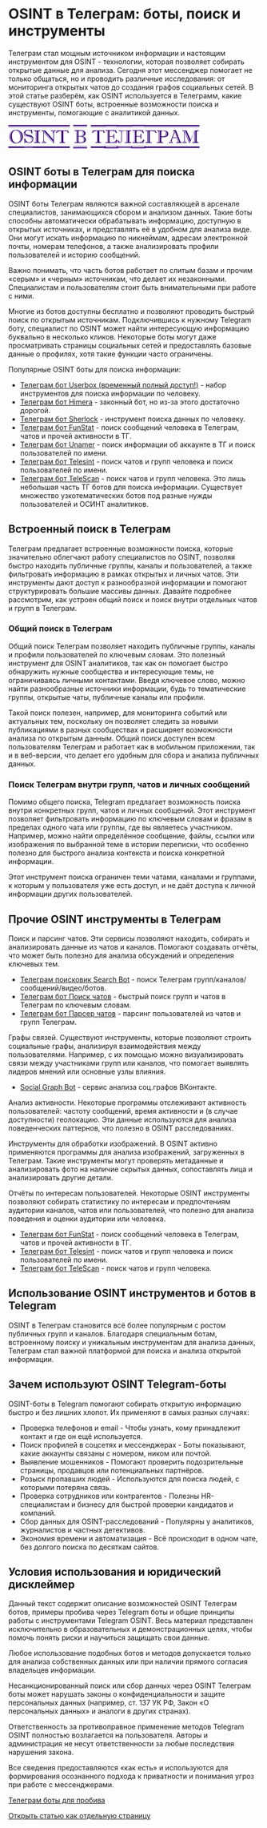# OSINT в Телеграм: боты, поиск и инструменты
Телеграм стал мощным источником информации и настоящим инструментом для OSINT - технологии, которая позволяет собирать открытые данные для анализа. Сегодня этот мессенджер помогает не только общаться, но и проводить различные исследования: от мониторинга открытых чатов до создания графов социальных сетей. В этой статье разберём, как OSINT используется в Телеграмм, какие существуют OSINT боты, встроенные возможности поиска и инструменты, помогающие с аналитикой данных.

![OSINT Телеграм боты](OSINT%20в%20Телеграм.jpg)

## OSINT боты в Телеграм для поиска информации
OSINT боты Телеграм являются важной составляющей в арсенале специалистов, занимающихся сбором и анализом данных. Такие боты способны автоматически обрабатывать информацию, доступную в открытых источниках, и представлять её в удобном для анализа виде. Они могут искать информацию по никнеймам, адресам электронной почты, номерам телефонов, а также анализировать профили пользователей и историю сообщений.

Важно понимать, что часть ботов работает по слитым базам и прочим «серым» и «черным» источникам, что делает их незаконными. Специалистам и пользователям стоит быть внимательными при работе с ними.

Многие из ботов доступны бесплатно и позволяют проводить быстрый поиск по открытым источникам. Подключившись к нужному Telegram боту, специалист по OSINT может найти интересующую информацию буквально в несколько кликов. Некоторые боты могут даже просматривать страницы социальных сетей и предоставлять базовые данные о профилях, хотя такие функции часто ограничены.

Популярные OSINT боты для поиска информации:
* [Телеграм бот Userbox (временный полный доступ!)](https://t.me/leak_checker01_bot?start=NDA2ODQwMTU5) - набор инструментов для поиска информации по человеку.
* [Телеграм бот Himera](https://t.me/khimera1_bot?start=406840159) - законный бот, но из-за этого достаточно дорогой.
* [Телеграм бот Sherlock](https://t.me/Sherlock_ru_bot?start=_ref_9pyalm_JJwlz5) - инструмент поиска данных по человеку.
* [Телеграм бот FunStat](https://t.me/djdhrjdj_bot?start=01015FE33F1800000000) - поиск сообщений человека в Телеграм, чатов и прочей активности в ТГ.
* [Телеграм бот Unamer](https://t.me/unamer_bot?start=ref-A8RdA2aSBwpnxW) - поиск информации об аккаунте в ТГ и поиск пользователей по имени.
* [Телеграм бот Telesint](https://t.me/tele_s_parser_bot?start=ref_0e028efa34) - поиск чатов и групп человека и поиск пользователей по имени.
* [Телеграм бот TeleScan](https://t.me/TScan_TrMxz_Robot?start=406840159) - поиск чатов и групп человека.
Это лишь небольшая часть ТГ ботов для поиска информации. Существует множество узкотематических ботов под разные нужды пользователей и ОСИНТ аналитиков.

## Встроенный поиск в Телеграм
Телеграм предлагает встроенные возможности поиска, которые значительно облегчают работу специалистов по OSINT, позволяя быстро находить публичные группы, каналы и пользователей, а также фильтровать информацию в рамках открытых и личных чатов. Эти инструменты дают доступ к разнообразной информации и помогают структурировать большие массивы данных. Давайте подробнее рассмотрим, как устроен общий поиск и поиск внутри отдельных чатов и групп в Телеграм.
### Общий поиск в Телеграм
Общий поиск Телеграм позволяет находить публичные группы, каналы и профили пользователей по ключевым словам. Это полезный инструмент для OSINT аналитиков, так как он помогает быстро обнаружить нужные сообщества и интересующие темы, не ограничиваясь личными контактами. Введя ключевое слово, можно найти разнообразные источники информации, будь то тематические группы, открытые чаты, публичные каналы или профили.

Такой поиск полезен, например, для мониторинга событий или актуальных тем, поскольку он позволяет следить за новыми публикациями в разных сообществах и расширяет возможности анализа по открытым данным. Общий поиск доступен всем пользователям Телеграм и работает как в мобильном приложении, так и в веб-версии, что делает его удобным для сбора и анализа публичных данных.

### Поиск Телеграм внутри групп, чатов и личных сообщений
Помимо общего поиска, Telegram предлагает возможность поиска внутри конкретных групп, чатов и личных сообщений. Этот инструмент позволяет фильтровать информацию по ключевым словам и фразам в пределах одного чата или группы, где вы являетесь участником. Например, можно найти определённое сообщение, файлы, ссылки или изображения по выбранной теме в истории переписки, что особенно полезно для быстрого анализа контекста и поиска конкретной информации.

Этот инструмент поиска ограничен теми чатами, каналами и группами, к которым у пользователя уже есть доступ, и не даёт доступа к личной информации других пользователей.

## Прочие OSINT инструменты в Телеграм

Поиск и парсинг чатов. Эти сервисы позволяют находить, собирать и анализировать данные из чатов и каналов. Помогают создавать отчёты, что может быть полезно для анализа обсуждений и определения ключевых тем.
* [Телеграм поисковик Search Bot](https://t.me/OKSearch?start=406840159) - поиск Телеграм групп/каналов/сообщений/видео/ботов.
* [Телеграм бот Поиск чатов](https://t.me/searchforchatsbot?start=IabDd3n7iYdf) - быстрый поиск групп и чатов в Телеграм по ключевым словам.
* [Телеграм бот Парсер чатов](https://t.me/parsly_bot?start=HX6GKAk1lgMr) - парсинг пользователей из чатов и групп Телеграм.

Графы связей. Существуют инструменты, которые позволяют строить социальные графы, анализируя взаимодействия между пользователями. Например, с их помощью можно визуализировать связи между участниками групп или каналов, что помогает выявлять лидеров мнений или основные узлы влияния.
* [Social Graph Bot](https://t.me/social_graph_osint_bot?start=406840160) - сервис анализа соц.графов ВКонтакте.

Анализ активности. Некоторые программы отслеживают активность пользователей: частоту сообщений, время активности и (в случае доступности) геолокацию. Эти данные используются для анализа поведенческих паттернов, что полезно в OSINT расследованиях.

Инструменты для обработки изображений. В OSINT активно применяются программы для анализа изображений, загруженных в Телеграм. Такие инструменты могут проверять метаданные и анализировать фото на наличие скрытых данных, сопоставлять лица и анализировать другие детали.

Отчёты по интересам пользователей. Некоторые OSINT инструменты позволяют собирать статистику по интересам и предпочтениям аудитории каналов, чатов или пользователей, что полезно для анализа поведения и оценки аудитории или человека.
* [Телеграм бот FunStat](https://t.me/djdhrjdj_bot?start=01015FE33F1800000000) - поиск сообщений человека в Телеграм, чатов и прочей активности в ТГ.
* [Телеграм бот Telesint](https://t.me/tele_s_parser_bot?start=ref_0e028efa34) - поиск чатов и групп человека и поиск пользователей по имени.
* [Телеграм бот TeleScan](https://t.me/Telescan_ddebX_Robot?start=406840159) - поиск чатов и групп человека.

## Использование OSINT инструментов и ботов в Telegram
OSINT в Телеграм становится всё более популярным с ростом публичных групп и каналов. Благодаря специальным ботам, встроенному поиску и уникальным инструментам для анализа данных, Телеграм стал важной платформой для поиска и анализа открытой информации.

## Зачем используют OSINT Telegram-боты
OSINT-боты в Telegram помогают собирать открытую информацию быстро и без лишних хлопот. Их применяют в самых разных случаях:
* Проверка телефонов и email - Чтобы узнать, кому принадлежит контакт и где он ещё используется.
* Поиск профилей в соцсетях и мессенджерах - Боты показывают, какие аккаунты связаны с номером, ником или почтой.
* Выявление мошенников - Помогают проверить подозрительные страницы, продавцов или потенциальных партнёров.
* Розыск пропавших людей - Используются для поиска людей, с которыми потеряна связь.
* Проверка сотрудников или контрагентов - Полезны HR-специалистам и бизнесу для быстрой проверки кандидатов и компаний.
* Сбор данных для OSINT-расследований - Популярны у аналитиков, журналистов и частных детективов.
* Экономия времени и автоматизация - Всё происходит в одном чате, без долгого поиска по десяткам сайтов.

## Условия использования и юридический дисклеймер

Данный текст содержит описание возможностей OSINT Телеграм ботов, примеры пробива через Telegram боты и общие принципы работы с инструментами Telegram OSINT. Весь материал представлен исключительно в образовательных и демонстрационных целях, чтобы помочь понять риски и научиться защищать свои данные.

Любое использование подобных ботов и методов допускается только для анализа собственных данных или при наличии прямого согласия владельцев информации.

Несанкционированный поиск или сбор данных через OSINT Телеграм боты может нарушать законы о конфиденциальности и защите персональных данных (например, ст. 137 УК РФ, Закон «О персональных данных» и аналоги в других странах).

Ответственность за противоправное применение методов Telegram OSINT полностью возлагается на пользователя. Авторы и администрация не несут ответственности за любые последствия нарушения закона.

Все сведения предоставляются «как есть» и используются для формирования осознанного подхода к приватности и понимания угроз при работе с мессенджерами.

[Телеграм боты для пробива](https://github.com/OSINT-searcher/analogi_Glaza_Boga)

[Открыть статью как отдельную страницу](https://osint-searcher.github.io/osint-v-telegram-boty-poisk-i-instrumenty/)
